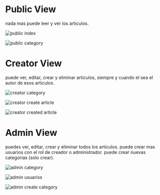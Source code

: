 # Public View
nada mas puede leer y ver los articulos.

![public index](https://i.imgur.com/lDjJsnn.png)

![public category](https://i.imgur.com/cuwHhNS.png)

# Creator View
puede ver, editar, crear y eliminar articulos, siempre y cuando
el sea el autor de esos articulos.

![creator category](https://i.imgur.com/M4K9nAY.png)

![creator create article](https://i.imgur.com/eJ2PqLL.png)

![creator created article](https://i.imgur.com/aY7QXry.png)

# Admin View
puedes ver, editar, crear y eliminar todos los articulos.
puede crear mas usuarios con el rol de creador o administrador.
puede crear nuevas categorias (solo crear).

![admin category](https://i.imgur.com/zdRBIt0.png)

![admin usuarios](https://i.imgur.com/JD1gI6v.png)

![admin create category](https://i.imgur.com/MJiNSub.png)